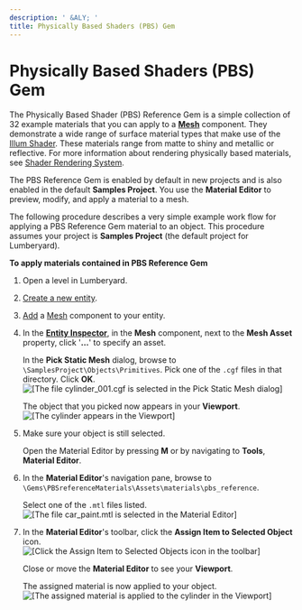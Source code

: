 ```yaml
---
description: ' &ALY; '
title: Physically Based Shaders (PBS) Gem
---
```

# Physically Based Shaders \(PBS\) Gem<a name="gems-system-gem-pbs"></a>

The Physically Based Shader \(PBS\) Reference Gem is a simple collection of 32 example materials that you can apply to a **[Mesh](component-static-mesh.md#component-static-mesh-properties)** component\. They demonstrate a wide range of surface material types that make use of the [Illum Shader](shader-ref-illum.md)\. These materials range from matte to shiny and metallic or reflective\. For more information about rendering physically based materials, see [Shader Rendering System](mat-shaders-intro.md)\.

The PBS Reference Gem is enabled by default in new projects and is also enabled in the default **Samples Project**\. You use the **Material Editor** to preview, modify, and apply a material to a mesh\.

The following procedure describes a very simple example work flow for applying a PBS Reference Gem material to an object\. This procedure assumes your project is **Samples Project** \(the default project for Lumberyard\)\.

**To apply materials contained in PBS Reference Gem**

1. Open a level in Lumberyard\.

1. [Create a new entity](creating-entity.md)\.

1. [Add](component-working-adding.md) a [Mesh](component-static-mesh.md#component-static-mesh-properties) component to your entity\.

1. In the [**Entity Inspector**](component-entity-inspector.md), in the **Mesh** component, next to the **Mesh Asset** property, click '**…**' to specify an asset\. 

   In the **Pick Static Mesh** dialog, browse to `\SamplesProject\Objects\Primitives`\. Pick one of the `.cgf` files in that directory\. Click **OK**\.  
![\[The file cylinder_001.cgf is selected in the Pick Static Mesh dialog\]](/images/userguide/gems/gems-system-gem-pbs-1.png)

   The object that you picked now appears in your **Viewport**\.  
![\[The cylinder appears in the Viewport\]](/images/userguide/gems/gems-system-gem-pbs-2.png)

1. Make sure your object is still selected\.

   Open the Material Editor by pressing **M** or by navigating to **Tools**, **Material Editor**\.

1. In the **Material Editor**'s navigation pane, browse to `\Gems\PBSreferenceMaterials\Assets\materials\pbs_reference`\.

   Select one of the `.mtl` files listed\.  
![\[The file car_paint.mtl is selected in the Material Editor\]](/images/userguide/gems/gems-system-gem-pbs-3.png)

1. In the **Material Editor**'s toolbar, click the **Assign Item to Selected Object** icon\.  
![\[Click the Assign Item to Selected Objects icon in the toolbar\]](/images/userguide/gems/gems-system-gem-pbs-4.png)

   Close or move the **Material Editor** to see your **Viewport**\.

   The assigned material is now applied to your object\.  
![\[The assigned material is applied to the cylinder in the Viewport\]](/images/userguide/gems/gems-system-gem-pbs-5.png)
